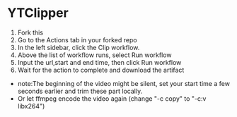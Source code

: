 # YTClipper
1. Fork this
2. Go to the Actions tab in your forked repo
3. In the left sidebar, click the Clip workflow.
4. Above the list of workflow runs, select Run workflow
5. Input the url,start and end time, then click Run workflow
6. Wait for the action to complete and download the artifact
+ note:The beginning of the video might be silent, set your start time a few seconds earlier and trim these part locally.
+ Or let ffmpeg encode the video again (change "-c copy" to "-c:v libx264")
